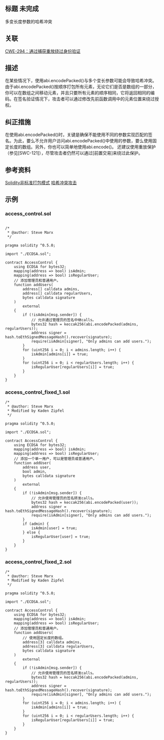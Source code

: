 ## 标题  未完成
多变长度参数的哈希冲突

## 关联
[CWE-294：通过捕获重放绕过身份验证](https://cwe.mitre.org/data/definitions/294.html)

## 描述
在某些情况下，使用abi.encodePacked()与多个变长参数可能会导致哈希冲突。由于abi.encodePacked()按顺序打包所有元素，无论它们是否是数组的一部分，你可以在数组之间移动元素，并且只要所有元素的顺序相同，它将返回相同的编码。在签名验证情况下，攻击者可以通过修改先前函数调用中的元素位置来绕过授权。

## 纠正措施
在使用abi.encodePacked()时，关键是确保不能使用不同的参数实现匹配的签名。为此，要么不允许用户访问abi.encodePacked()中使用的参数，要么使用固定长度的数组。另外，你也可以简单地使用abi.encode()。
还建议使用重放保护（参见[SWC-121]），尽管攻击者仍然可以通过[前置交易]来绕过此保护。

## 参考资料
[Solidity非标准打包模式](https://solidity.readthedocs.io/en/v0.5.3/abi-spec.html#non-standard-packed-mode)
[哈希冲突攻击](https://learncryptography.com/hash-functions/hash-collision-attack)
## 示例
### access_control.sol
```solidity

/*
 * @author: Steve Marx
 */

pragma solidity ^0.5.0;

import "./ECDSA.sol";

contract AccessControl {
    using ECDSA for bytes32;
    mapping(address => bool) isAdmin;
    mapping(address => bool) isRegularUser;
    // 添加管理员和普通用户。
    function addUsers(
        address[] calldata admins,
        address[] calldata regularUsers,
        bytes calldata signature
    )
        external
    {
        if (!isAdmin[msg.sender]) {
            // 允许通过管理员的签名中继calls。
            bytes32 hash = keccak256(abi.encodePacked(admins, regularUsers));
            address signer = hash.toEthSignedMessageHash().recover(signature);
            require(isAdmin[signer], "Only admins can add users.");
        }
        for (uint256 i = 0; i < admins.length; i++) {
            isAdmin[admins[i]] = true;
        }
        for (uint256 i = 0; i < regularUsers.length; i++) {
            isRegularUser[regularUsers[i]] = true;
        }
    }
}
```
### access_control_fixed_1.sol
```solidity
/*
 * @author: Steve Marx
 * Modified by Kaden Zipfel
 */

pragma solidity ^0.5.0;

import "./ECDSA.sol";

contract AccessControl {
    using ECDSA for bytes32;
    mapping(address => bool) isAdmin;
    mapping(address => bool) isRegularUser;
    // 添加一个单一用户，可以是管理员或普通用户。
    function addUser(
        address user,
        bool admin,
        bytes calldata signature
    )
        external
    {
        if (!isAdmin[msg.sender]) {
            // 允许使用管理员的签名转发calls。
            bytes32 hash = keccak256(abi.encodePacked(user));
            address signer = hash.toEthSignedMessageHash().recover(signature);
            require(isAdmin[signer], "Only admins can add users.");
        }
        if (admin) {
            isAdmin[user] = true;
        } else {
            isRegularUser[user] = true;
        }
    }
}
```

### access_control_fixed_2.sol

```solidity
/*
 * @author: Steve Marx
 * Modified by Kaden Zipfel
 */

pragma solidity ^0.5.0;

import "./ECDSA.sol";

contract AccessControl {
    using ECDSA for bytes32;
    mapping(address => bool) isAdmin;
    mapping(address => bool) isRegularUser;
    // 添加管理员和普通用户。
    function addUsers(
        // 使用固定长度的数组。
        address[3] calldata admins,
        address[3] calldata regularUsers,
        bytes calldata signature
    )
        external
    {
        if (!isAdmin[msg.sender]) {
            // 允许使用管理员的签名转发calls。
            bytes32 hash = keccak256(abi.encodePacked(admins, regularUsers));
            address signer = hash.toEthSignedMessageHash().recover(signature);
            require(isAdmin[signer], "Only admins can add users.");
        }
        for (uint256 i = 0; i < admins.length; i++) {
            isAdmin[admins[i]] = true;
        }
        for (uint256 i = 0; i < regularUsers.length; i++) {
            isRegularUser[regularUsers[i]] = true;
        }
    }
}

```
